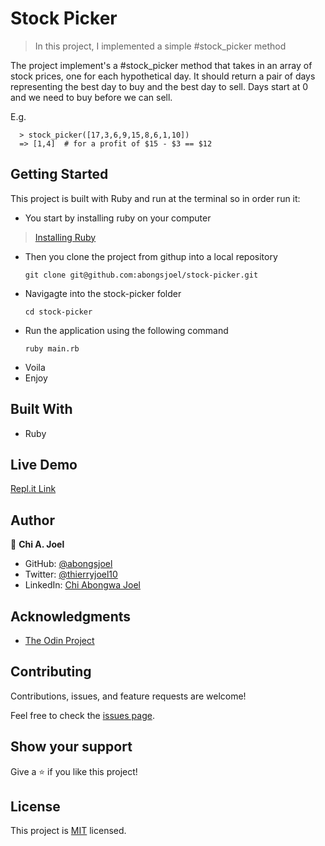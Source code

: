 # Stock Picker

> In this project, I implemented a simple #stock_picker method

The project implement's a #stock_picker method that takes in an array of stock prices, one for each hypothetical day. It should return a pair of days representing the best day to buy and the best day to sell. Days start at 0 and we need to buy before we can sell.

E.g.
```
  > stock_picker([17,3,6,9,15,8,6,1,10])
  => [1,4]  # for a profit of $15 - $3 == $12
```

## Getting Started

This project is built with Ruby and run at the terminal so in order run it:

- You start by installing ruby on your computer
> [Installing Ruby](https://www.theodinproject.com/courses/ruby-programming/lessons/installing-ruby-ruby-programming)

- Then you clone the project from githup into a local repository
  ```
  git clone git@github.com:abongsjoel/stock-picker.git
  ```
- Navigagte into the stock-picker folder
  ```
  cd stock-picker
  ```
- Run the application using the following command
  ```
  ruby main.rb
  ```
- Voila
- Enjoy

## Built With

- Ruby

## Live Demo

[Repl.it Link](https://repl.it/@abongsjoel/stock-picker)


## Author

👤 **Chi A. Joel**

- GitHub: [@abongsjoel](https://github.com/abongsjoel)
- Twitter: [@thierryjoel10](https://twitter.com/ThierryJoel10)
- LinkedIn: [Chi Abongwa Joel](https://www.linkedin.com/in/chi-abongwa-joel-b4285a97/)


## Acknowledgments

- [The Odin Project](https://www.theodinproject.com)


## Contributing

Contributions, issues, and feature requests are welcome!

Feel free to check the [issues page](https://github.com/abongsjoel/stock-picker/issues).


## Show your support
Give a ⭐️ if you like this project!

## License
  <p>This project is <a href="../main/LICENSE">MIT</a> licensed.</p>
